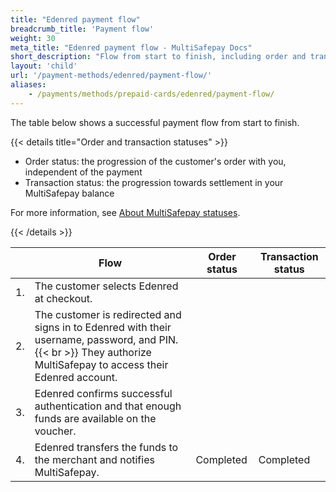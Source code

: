 ```yaml
---
title: "Edenred payment flow"
breadcrumb_title: 'Payment flow'
weight: 30
meta_title: "Edenred payment flow - MultiSafepay Docs"
short_description: "Flow from start to finish, including order and transaction status changes"
layout: 'child'
url: '/payment-methods/edenred/payment-flow/'
aliases:
    - /payments/methods/prepaid-cards/edenred/payment-flow/
---
```


The table below shows a successful payment flow from start to finish.  

{{< details title="Order and transaction statuses" >}}

- Order status: the progression of the customer's order with you, independent of the payment
- Transaction status: the progression towards settlement in your MultiSafepay balance

For more information, see [About MultiSafepay statuses](/payments/multisafepay-statuses/).

{{< /details >}}

|   | Flow | Order status | Transaction status |
|---|---|---|---|
| 1. | The customer selects Edenred at checkout. | |  |
| 2. | The customer is redirected and signs in to Edenred with their username, password, and PIN. {{< br >}} They authorize MultiSafepay to access their Edenred account. |   |  |
| 3. | Edenred confirms successful authentication and that enough funds are available on the voucher. | | |
| 4. | Edenred transfers the funds to the merchant and notifies MultiSafepay. | Completed | Completed |


